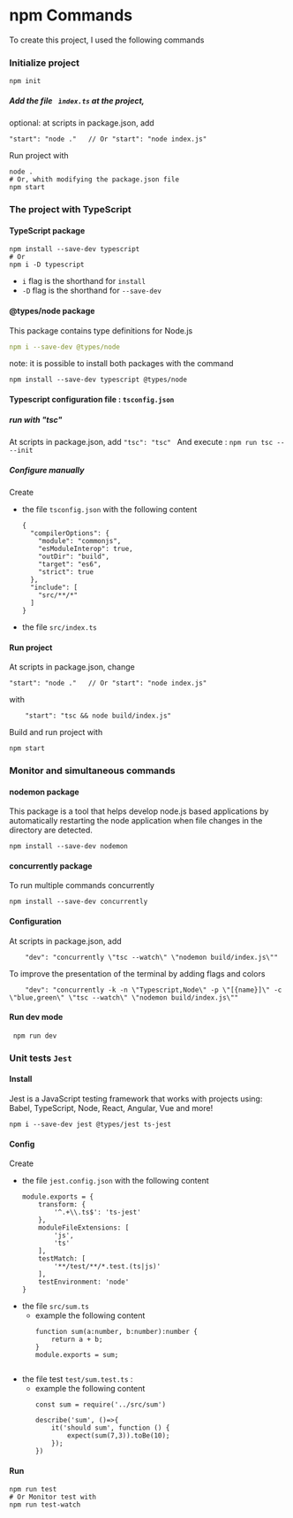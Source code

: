 # npm Commands
To create this project, I used the following commands

### Initialize project
```
npm init
``` 
##### Add the file ` ìndex.ts` at the project, 
optional: at scripts in package.json, add 

```
"start": "node ."   // Or "start": "node index.js"
``` 
Run project with 
```
node . 
# Or, whith modifying the package.json file
npm start
```
### The project with TypeScript

#### TypeScript package
```
npm install --save-dev typescript
# Or 
npm i -D typescript
```
- `i` flag is the shorthand for `install`
- `-D` flag is the shorthand for `--save-dev`

#### @types/node package
This package contains type definitions for Node.js
```yaml
npm i --save-dev @types/node
```
note: it is possible to install both packages with the command
```
npm install --save-dev typescript @types/node

```
#### Typescript configuration file : `tsconfig.json`
##### run with "tsc"
At scripts in package.json, add `"tsc": "tsc" ` And execute : `npm run tsc -- --init`
##### Configure manually
Create 
- the file `tsconfig.json` with the following content
    ```
    {
      "compilerOptions": {
        "module": "commonjs",
        "esModuleInterop": true,
        "outDir": "build",
        "target": "es6",
        "strict": true
      },
      "include": [
        "src/**/*"
      ]
    }
    ```
- the file `src/index.ts` 

#### Run project
At scripts in package.json, change
```
"start": "node ."   // Or "start": "node index.js"
``` 
with 
```
    "start": "tsc && node build/index.js"
```
Build and run project with 

```shell script
npm start
```

### Monitor and simultaneous commands
#### nodemon package
This package is a tool that helps develop node.js based applications by automatically restarting the node application when file changes in the directory are detected.
```shell script
npm install --save-dev nodemon

```
#### concurrently package
To run multiple commands concurrently
```shell script
npm install --save-dev concurrently

```
#### Configuration
At scripts in package.json, add
```
    "dev": "concurrently \"tsc --watch\" \"nodemon build/index.js\""
```
To improve the presentation of the terminal by adding flags and colors 
```
    "dev": "concurrently -k -n \"Typescript,Node\" -p \"[{name}]\" -c \"blue,green\" \"tsc --watch\" \"nodemon build/index.js\""
```
#### Run dev mode
```shell script
 npm run dev
```
### Unit tests `Jest`
#### Install
Jest is a JavaScript testing framework that works with projects using: Babel, TypeScript, Node, React, Angular, Vue and more!
````shell script
npm i --save-dev jest @types/jest ts-jest
````
#### Config
Create 
- the file `jest.config.json` with the following content
    ```
    module.exports = {
        transform: {
            '^.+\\.ts$': 'ts-jest'
        },
        moduleFileExtensions: [
            'js',
            'ts'
        ],
        testMatch: [
            '**/test/**/*.test.(ts|js)'
        ],
        testEnvironment: 'node'
    }
    
    ```
- the file `src/sum.ts`  
    -  example the following content
        ```
        function sum(a:number, b:number):number {
            return a + b;
        }
        module.exports = sum;
        
        
        ```
- the file test `test/sum.test.ts` :
    -  example the following content
        ```
        const sum = require('../src/sum')
        
        describe('sum', ()=>{
            it('should sum', function () {
                expect(sum(7,3)).toBe(10);
            });
        })
        
        ```
#### Run 
````shell script
npm run test
# Or Monitor test with
npm run test-watch
````
